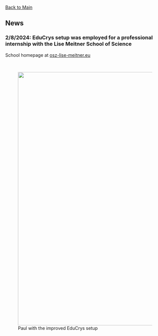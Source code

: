 [Back to Main](https://poc-handsome.github.io)

## News

### 2/8/2024: EduCrys setup was employed for a professional internship with the Lise Meitner School of Science

School homepage at [osz-lise-meitner.eu](https://www.osz-lise-meitner.eu/)

<br>
<figure>
  <img src="https://poc-handsome.github.io/news-05/Paul.jpg" width=800>
  <figcaption>Paul with the improved EduCrys setup</figcaption>
</figure>
<br>

